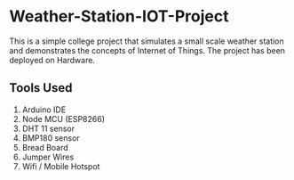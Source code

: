 # Weather-Station-IOT-Project
This is a simple college project that simulates a small scale weather station and demonstrates the concepts of Internet of Things. 
The project has been deployed on Hardware. 

## Tools Used
1. Arduino IDE
2. Node MCU (ESP8266)
3. DHT 11 sensor
4. BMP180 sensor
5. Bread Board
6. Jumper Wires
7. Wifi / Mobile Hotspot

